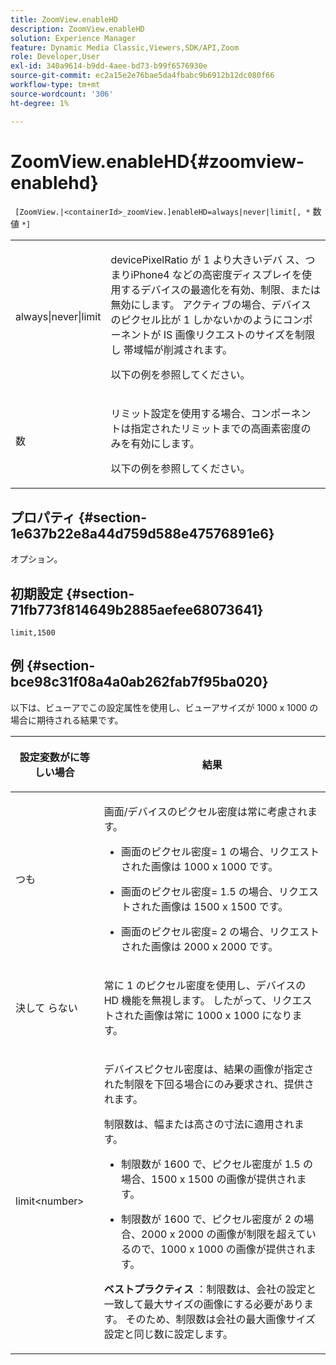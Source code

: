 ```yaml
---
title: ZoomView.enableHD
description: ZoomView.enableHD
solution: Experience Manager
feature: Dynamic Media Classic,Viewers,SDK/API,Zoom
role: Developer,User
exl-id: 340a9614-b9dd-4aee-bd73-b99f6576930e
source-git-commit: ec2a15e2e76bae5da4fbabc9b6912b12dc080f66
workflow-type: tm+mt
source-wordcount: '306'
ht-degree: 1%

---
```


# ZoomView.enableHD{#zoomview-enablehd}

` [ZoomView.|<containerId>_zoomView.]enableHD=always|never|limit[, *` 数値 `*]`

<table id="table_0BEA0B5FFDF64E5594B534B2A87A6D88"> 
 <tbody> 
  <tr> 
   <td colname="col1"> <p> <span class="codeph"> always|never|limit</span> </p> </td> 
   <td colname="col2"> <p> devicePixelRatio</span> が <span class="codeph"> 1</span> より大きいデバ <span class="codeph"> ス、つまりiPhone4 などの高密度ディスプレイを使用するデバイスの最適化を有効、制限、または無効にします。 アクティブの場合、デバイスのピクセル比が <span class="codeph"> 1 しかないかのようにコンポーネントが IS 画像リクエストのサイズを制限し </span> 帯域幅が削減されます。 </p> <p>以下の例を参照してください。 </p> </td> 
  </tr> 
  <tr> 
   <td colname="col1"> <p> <span class="codeph"><span class="varname"> 数 </span></span> </p> </td> 
   <td colname="col2"> <p> リミット設定を使用する場合、コンポーネントは指定されたリミットまでの高画素密度のみを有効にします。 </p> <p>以下の例を参照してください。 </p> </td> 
  </tr> 
 </tbody> 
</table>

## プロパティ {#section-1e637b22e8a44d759d588e47576891e6}

オプション。

## 初期設定 {#section-71fb773f814649b2885aefee68073641}

`limit,1500`

## 例 {#section-bce98c31f08a4a0ab262fab7f95ba020}

以下は、ビューアでこの設定属性を使用し、ビューアサイズが 1000 x 1000 の場合に期待される結果です。

<table id="table_F97FEDA0EE1B4EF6AC9FF9060548ACA4"> 
 <thead> 
  <tr> 
   <th colname="col1" class="entry"> <p>設定変数がに等しい場合 </p> </th> 
   <th colname="col2" class="entry"> <p>結果 </p> </th> 
  </tr>
 </thead>
 <tbody> 
  <tr> 
   <td colname="col1"> <p><span class="codeph"> つも </span> </p> </td> 
   <td colname="col2"> <p>画面/デバイスのピクセル密度は常に考慮されます。</p> <p> 
     <ul id="ul_D8F31FDFCDB74B75A3B1BFBEE33AF2E2"> 
      <li id="li_8A1C6DCCE10545349C73029729211BB2"> <p>画面のピクセル密度= 1 の場合、リクエストされた画像は 1000 x 1000 です。 </p> </li> 
      <li id="li_884156A34AC64B4E9B3ACC4C25EB710F"> <p>画面のピクセル密度= 1.5 の場合、リクエストされた画像は 1500 x 1500 です。 </p> </li> 
      <li id="li_7EC699284A7F4E679E512C3DA8B5454F"> <p>画面のピクセル密度= 2 の場合、リクエストされた画像は 2000 x 2000 です。 </p> </li> 
     </ul> </p> </td> 
  </tr> 
  <tr> 
   <td colname="col1"> <p>決して <span class="codeph"> らない </span> </p> </td> 
   <td colname="col2"> <p>常に 1 のピクセル密度を使用し、デバイスの HD 機能を無視します。 したがって、リクエストされた画像は常に 1000 x 1000 になります。 </p> </td> 
  </tr> 
  <tr> 
   <td colname="col1"> <p><span class="codeph"> limit&lt;number&gt;</span> </p> </td> 
   <td colname="col2"> <p>デバイスピクセル密度は、結果の画像が指定された制限を下回る場合にのみ要求され、提供されます。 </p> <p>制限数は、幅または高さの寸法に適用されます。 </p> <p> 
     <ul id="ul_CEC06B2280164951BA1A0ADED99E8050"> 
      <li id="li_CA7A0980ACC54690A4F212DF53E2DC8A"> <p>制限数が 1600 で、ピクセル密度が 1.5 の場合、1500 x 1500 の画像が提供されます。 </p> </li> 
      <li id="li_A4AAD7FBFA0347B082789511CA6768A5"> <p>制限数が 1600 で、ピクセル密度が 2 の場合、2000 x 2000 の画像が制限を超えているので、1000 x 1000 の画像が提供されます。 </p> </li> 
     </ul> </p> <p><b> ベストプラクティス </b>：制限数は、会社の設定と一致して最大サイズの画像にする必要があります。 そのため、制限数は会社の最大画像サイズ設定と同じ数に設定します。 </p> </td> 
  </tr> 
 </tbody> 
</table>
